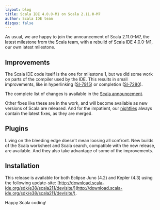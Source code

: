 ```yaml
---
layout: blog
title: Scala IDE 4.0.0-M1 on Scala 2.11.0-M7
author: Scala IDE team
disqus: false
---
```


As usual, we are happy to join the announcement of Scala 2.11.0-M7, the latest milestone from the Scala team, with a rebuild of Scala IDE 4.0.0-M1, our own latest milestone.

## Improvements

The Scala IDE code itself is the one for milestone 1, but we did some work on parts of the compiler used by the IDE. This results in small improvements, like in hyperlinking ([SI-7915]) or completion ([SI-7280]). 

The complete list of changes is available in the [Scala announcement][scala-changelog].

Other fixes like these are in the work, and will become available as new versions of Scala are released. And for the impatient, our [nightlies] always contain the latest fixes, as they are merged.

## Plugins

Living on the bleeding edge doesn't mean loosing all confront. New builds of the Scala worksheet and Scala search, compatible with the new release, are available. And they also take advantage of some of the improvements.

## Installation

This release is available for both Eclipse Juno (4.2) and Kepler (4.3) using the following update-site: [http://download.scala-ide.org/sdk/e38/scala211/dev/site/](http://download.scala-ide.org/sdk/e38/scala211/dev/site/).

Happy Scala coding!

[SI-7915]: https://issues.scala-lang.org/browse/SI-7915
[SI-7280]: https://issues.scala-lang.org/browse/SI-7280
[scala-changelog]: http://www.scala-lang.org/news/2013/11/27/release-notes-v2.11.0-M7.html
[nightlies]: /download/nightly.html
